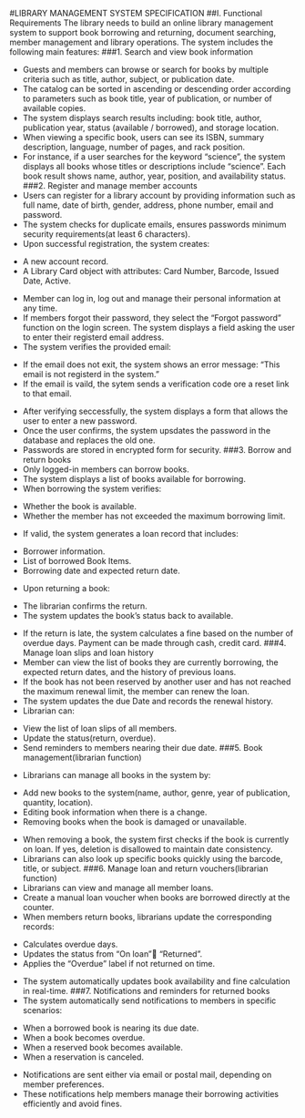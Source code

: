 #LIBRARY  MANAGEMENT SYSTEM SPECIFICATION
##I.	Functional Requirements
The library needs to build an online library management system to support book borrowing and returning, document searching, member management and library operations. The system includes the following main features:
###1.	Search and view book information
-	Guests and members can browse or search for books by multiple criteria such as title, author, subject, or publication date.
-	The catalog can be sorted in ascending or descending order according to parameters such as book title, year of publication, or number of available copies.
-	The system displays search results including: book title, author, publication year, status (available / borrowed), and storage location.
-	When viewing a specific book, users can see its ISBN, summary description, language, number of pages, and rack position.
-	For instance, if a user searches for the keyword “science”, the system displays all books whose titles or descriptions include “science”. Each book result shows name, author, year, position, and availability status.
###2.	Register and manage member accounts
-	Users can register for a library account by providing information such as full name, date of birth, gender, address, phone number, email and password.
-	The system checks for duplicate emails, ensures passwords minimum security requirements(at least 6 characters).
-	Upon successful registration, the system creates:
+ A new account record.
+ A Library Card object with attributes: Card Number, Barcode, Issued Date,  Active.
-	Member can log in, log out and manage their personal information at any time.
-	If members forgot their password, they select the “Forgot password” function on the login screen. The system displays a field asking the user to enter their registerd email address.
-	The system verifies the provided email:
+ If the email does not exit, the system shows an error message: “This email is not registerd in the system.”
+ If the email is vaild, the sytem sends a verification code ore a reset link to that email.
-	After verifying seccessfully, the system displays a form that allows the user to enter a new password.
-	Once the user confirms, the system upsdates the password in the database and replaces the old one.
-	Passwords are stored in encrypted form for security.
###3.	Borrow and return books
-	Only logged-in members can borrow books.
-	The system displays a list of books available for borrowing.
-	When borrowing the system verifies:
+ Whether the book is available.
+ Whether the member has not exceeded the maximum borrowing limit.
-	If valid, the system generates a loan record that includes:
+ Borrower information.
+ List of borrowed Book Items.
+ Borrowing date and expected return date.
-	Upon returning a book:
+ The librarian confirms the return.
+ The system updates the book’s status back to available.
-	If the return is late, the system calculates a fine based on the number of overdue days. Payment can be made through cash, credit card.
###4.	Manage loan slips and loan history
-	Member can view the list of books they are currently borrowing, the expected return dates, and the history of previous loans.
-	If the book has not been reserved by another user and has not reached the maximum renewal limit, the member can renew the loan.
-	The system updates the due Date and records the renewal history.
-	Librarian can:
+ View the list of loan slips of all members.
+ Update the status(return, overdue).
+ Send reminders to members nearing their due date.
###5.	Book management(librarian function)
-	Librarians can manage all books in the system by:
+ Add new books to the system(name, author, genre, year of publication, quantity, location).
+ Editing book information when there is a change.
+ Removing books when the book is damaged or unavailable.
-	When removing a book, the system first checks if the book is currently on loan. If yes, deletion is disallowed to maintain date consistency.
-	Librarians can also look up specific books quickly using the barcode, title, or subject.
###6.	Manage loan and return vouchers(librarian function)
-	Librarians can view and manage all member loans.
-	Create a manual loan voucher when books are borrowed directly at the counter.
-	When members return books, librarians update the corresponding records:
+ Calculates overdue days.
+ Updates the status from “On loan” “Returned”.
+ Applies the “Overdue” label if not returned on time.
-	The system automatically updates book availability and fine calculation in real-time.
###7.	Notifications and reminders for returned books
-	The system  automatically send notifications to members in specific scenarios:
+ When a borrowed book is nearing its due date.
+ When a book becomes overdue.
+ When a reserved book becomes available.
+ When a reservation is canceled.
-	Notifications are sent either via email or postal mail, depending on member preferences.
-	These notifications help members manage their borrowing activities efficiently and avoid fines.
